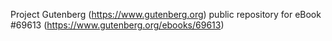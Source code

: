 Project Gutenberg (https://www.gutenberg.org) public repository for
eBook #69613 (https://www.gutenberg.org/ebooks/69613)
